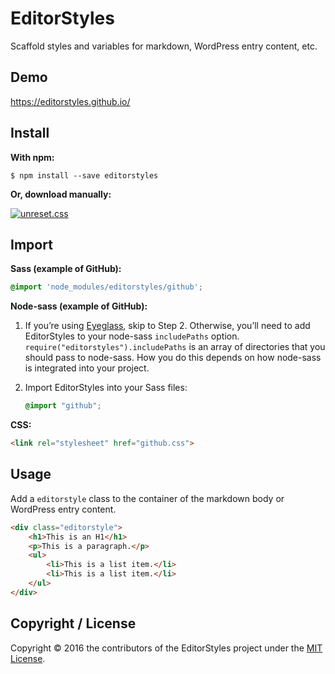 # EditorStyles

Scaffold styles and variables for markdown, WordPress entry content, etc.

## Demo

https://editorstyles.github.io/

## Install

**With npm:**

```shell
$ npm install --save editorstyles
```

**Or, download manually:**

[![unreset.css](https://img.shields.io/badge/Download-ZIP-yellow.svg)](https://github.com/editorstyles/editorstyles/archive/master.zip)

## Import

**Sass (example of GitHub):**

```scss
@import 'node_modules/editorstyles/github';
```

**Node-sass (example of GitHub):**

1.  If you’re using [Eyeglass](http://eyeglass.rocks), skip to Step 2. Otherwise, you’ll need to add EditorStyles to your node-sass `includePaths` option. `require("editorstyles").includePaths` is an array of directories that you should pass to node-sass. How you do this depends on how node-sass is integrated into your project.

2.  Import EditorStyles into your Sass files:

    ```scss
    @import "github";
    ```

**CSS:**

```html
<link rel="stylesheet" href="github.css">
```

## Usage

Add a `editorstyle` class to the container of the markdown body or WordPress entry content.

```html
<div class="editorstyle">
    <h1>This is an H1</h1>
    <p>This is a paragraph.</p>
    <ul>
        <li>This is a list item.</li>
        <li>This is a list item.</li>
    </ul>
</div>
```

## Copyright / License

Copyright © 2016 the contributors of the EditorStyles project under the [MIT License](https://github.com/editorstyles/editorstyles/blob/master/LICENSE).
